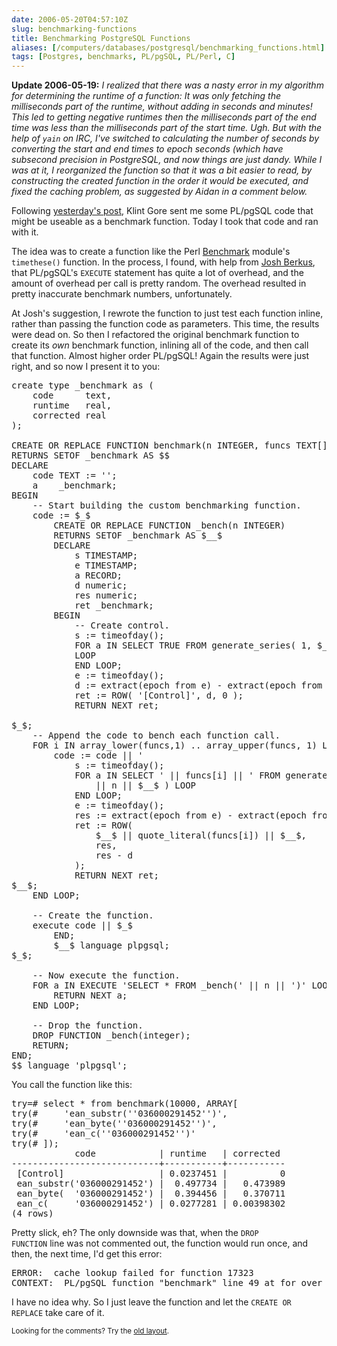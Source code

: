 ```yaml
--- 
date: 2006-05-20T04:57:10Z
slug: benchmarking-functions
title: Benchmarking PostgreSQL Functions
aliases: [/computers/databases/postgresql/benchmarking_functions.html]
tags: [Postgres, benchmarks, PL/pgSQL, PL/Perl, C]
---
```


<p><strong>Update 2006-05-19:</strong> <em>I realized that there was a nasty error in my
algorithm for determining the runtime of a function: It was only fetching the
milliseconds part of the runtime, without adding in seconds and minutes! This
led to getting negative runtimes then the milliseconds part of the end time was
less than the milliseconds part of the start time. Ugh. But with the help of
<code>yain</code> on IRC, I've switched to calculating the number of seconds by
converting the start and end times to epoch seconds (which have subsecond
precision in PostgreSQL, and now things are just dandy. While I was at it, I
reorganized the function so that it was a bit easier to read, by constructing
the created function in the order it would be executed, and fixed the caching
problem, as suggested by Aidan in a comment below.</em></p>

<p>Following <a
href="/computers/databases/postgresql/benchmarking_upc_validation.html"
title="Benchmarking UPC Validation">yesterday's post</a>, Klint Gore sent
me some PL/pgSQL code that might be useable as a benchmark function. Today
I took that code and ran with it.</p>

<p>The idea was to create a function like the
Perl <a href="http://search.cpan.org/dist/perl/lib/Benchmark.pm">Benchmark</a>
module's <code>timethese()</code> function. In the process, I found, with help
from <a href="http://blogs.ittoolbox.com/database/soup/"
title="&#x201c;Database Soup&#x201d; by Josh Berkus">Josh Berkus</a>, that
PL/pgSQL's <code>EXECUTE</code> statement has quite a lot of overhead, and the
amount of overhead per call is pretty random. The overhead resulted in pretty
inaccurate benchmark numbers, unfortunately.</p>

<p>At Josh's suggestion, I rewrote the function to just test each function
inline, rather than passing the function code as parameters. This time, the
results were dead on. So then I refactored the original benchmark function to
create its <em>own</em> benchmark function, inlining all of the code, and then
call that function. Almost higher order PL/pgSQL! Again the results were just
right, and so now I present it to you:</p>

<pre>
create type _benchmark as (
    code      text,
    runtime   real,
    corrected real
);

CREATE OR REPLACE FUNCTION benchmark(n INTEGER, funcs TEXT[])
RETURNS SETOF _benchmark AS $$
DECLARE
    code TEXT := &#x0027;&#x0027;;
    a    _benchmark;
BEGIN
    &#x002d;&#x002d; Start building the custom benchmarking function.
    code := $_$
        CREATE OR REPLACE FUNCTION _bench(n INTEGER)
        RETURNS SETOF _benchmark AS $__$
        DECLARE
            s TIMESTAMP;
            e TIMESTAMP;
            a RECORD;
            d numeric;
            res numeric;
            ret _benchmark;
        BEGIN
            &#x002d;&#x002d; Create control.
            s := timeofday();
            FOR a IN SELECT TRUE FROM generate_series( 1, $_$ || n || $_$ )
            LOOP
            END LOOP;
            e := timeofday();
            d := extract(epoch from e) - extract(epoch from s);
            ret := ROW( &#x0027;[Control]&#x0027;, d, 0 );
            RETURN NEXT ret;
 
$_$;
    &#x002d;&#x002d; Append the code to bench each function call.
    FOR i IN array_lower(funcs,1) .. array_upper(funcs, 1) LOOP
        code := code || &#x0027;
            s := timeofday();
            FOR a IN SELECT &#x0027; || funcs[i] || &#x0027; FROM generate_series( 1, &#x0027;
                || n || $__$ ) LOOP
            END LOOP;
            e := timeofday();
            res := extract(epoch from e) - extract(epoch from s);
            ret := ROW(
                $__$ || quote_literal(funcs[i]) || $__$,
                res, 
                res - d
            );
            RETURN NEXT ret;
$__$;
    END LOOP;

    &#x002d;&#x002d; Create the function.
    execute code || $_$
        END;
        $__$ language plpgsql;
$_$; 

    &#x002d;&#x002d; Now execute the function.
    FOR a IN EXECUTE &#x0027;SELECT * FROM _bench(&#x0027; || n || &#x0027;)&#x0027; LOOP
        RETURN NEXT a;
    END LOOP;

    &#x002d;&#x002d; Drop the function.
    DROP FUNCTION _bench(integer);
    RETURN;
END;
$$ language &#x0027;plpgsql&#x0027;;
</pre>

<p>You call the function like this:</p>

<pre>
try=# select * from benchmark(10000, ARRAY[
try(#     &#x0027;ean_substr(&#x0027;&#x0027;036000291452&#x0027;&#x0027;)&#x0027;,
try(#     &#x0027;ean_byte(&#x0027;&#x0027;036000291452&#x0027;&#x0027;)&#x0027;,
try(#     &#x0027;ean_c(&#x0027;&#x0027;036000291452&#x0027;&#x0027;)&#x0027;
try(# ]);
            code            | runtime   | corrected 
&#x002d;&#x002d;&#x002d;&#x002d;&#x002d;&#x002d;&#x002d;&#x002d;&#x002d;&#x002d;&#x002d;&#x002d;&#x002d;&#x002d;&#x002d;&#x002d;&#x002d;&#x002d;&#x002d;&#x002d;&#x002d;&#x002d;&#x002d;&#x002d;&#x002d;&#x002d;&#x002d;&#x002d;+&#x002d;&#x002d;&#x002d;&#x002d;&#x002d;&#x002d;&#x002d;&#x002d;&#x002d;&#x002d;&#x002d;+&#x002d;&#x002d;&#x002d;&#x002d;&#x002d;&#x002d;&#x002d;&#x002d;&#x002d;&#x002d;&#x002d;
 [Control]                  | 0.0237451 |          0
 ean_substr(&#x0027;036000291452&#x0027;) |  0.497734 |   0.473989
 ean_byte(  &#x0027;036000291452&#x0027;) |  0.394456 |   0.370711
 ean_c(     &#x0027;036000291452&#x0027;) | 0.0277281 | 0.00398302
(4 rows)
</pre>

<p>Pretty slick, eh? The only downside was that, when the <code>DROP
FUNCTION</code> line was not commented out, the function would run
once, and then, the next time, I'd get this error:</p>

<pre>
ERROR:  cache lookup failed for function 17323
CONTEXT:  PL/pgSQL function &quot;benchmark&quot; line 49 at for over select rows
</pre>

<p>I have no idea why. So I just leave the function and let the
<code>CREATE OR REPLACE</code> take care of it.</p>

<p class="past"><small>Looking for the comments? Try the <a rel="nofollow" href="//past.justatheory.com/computers/databases/postgresql/benchmarking_functions.html">old layout</a>.</small></p>


